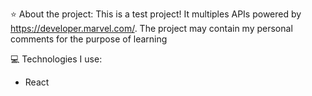 ⭐ About the project: This is a test project! It multiples APIs powered by https://developer.marvel.com/. The project may contain my personal comments for the purpose of learning

💻 Technologies I use:

* React
